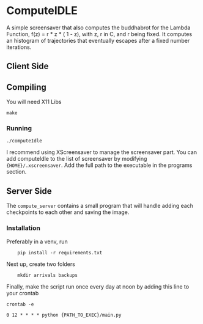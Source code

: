 # ComputeIDLE
A simple screensaver that also computes the buddhabrot for the Lambda Function, f(z) = r * z * ( 1 - z), with z, r in C, and r being fixed. It computes an histogram of trajectories that eventually escapes after a fixed number iterations.


## Client Side
## Compiling
You will need X11 Libs
```
make
```

### Running
```
./computeIdle
```

I recommend using XScreensaver to manage the screensaver part. You can add computeIdle to the list of screensaver by modifying `{HOME}/.xscreensaver`. Add the full path to the executable in the programs section.


## Server Side
The `compute_server` contains a small program that will handle adding each checkpoints to each other and saving the image.
### Installation
Preferably in a venv, run
```
	pip install -r requirements.txt
```

Next up, create two folders
```
	mkdir arrivals backups
```


Finally, make the script run once every day at noon by adding this line to your crontab

```
crontab -e

0 12 * * * * python {PATH_TO_EXEC}/main.py
```
